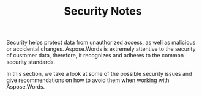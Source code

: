 ﻿---
title: Security Notes
second_title: Aspose.Words for Java
articleTitle: Security Notes
linktitle: Security Notes
type: docs
description: "Aspose.Words for Java recognizes and adheres to common security standards to ensure a high level of data security. Look at possible security issues and recommendations on how to avoid them."
weight: 120
url: /java/security/
---

Security helps protect data from unauthorized access, as well as malicious or accidental changes. Aspose.Words is extremely attentive to the security of customer data, therefore, it recognizes and adheres to the common security standards.

In this section, we take a look at some of the possible security issues and give recommendations on how to avoid them when working with Aspose.Words.